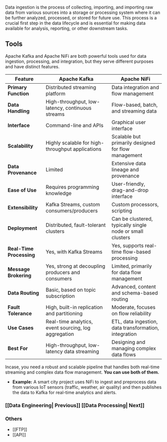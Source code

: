 Data ingestion is the process of collecting, importing, and importing raw data from various sources into a storage or processing system where it can be further analyzed, processed, or stored for future use. This process is a crucial first step in the data lifecycle and is essential for making data available for analysis, reporting, or other downstream tasks.

## Tools
Apache Kafka and Apache NiFi are both powerful tools used for data ingestion, processing, and integration, but they serve different purposes and have distinct features. 

| Feature                  | Apache Kafka                                         | Apache NiFi                                               |
| ------------------------ | ---------------------------------------------------- | --------------------------------------------------------- |
| **Primary Function**     | Distributed streaming platform                       | Data integration and flow management                      |
| **Data Handling**        | High-throughput, low-latency, continuous streams     | Flow-based, batch, and streaming data                     |
| **Interface**            | Command-line and APIs                                | Graphical user interface                                  |
| **Scalability**          | Highly scalable for high-throughput applications     | Scalable but primarily designed for flow management       |
| **Data Provenance**      | Limited                                              | Extensive data lineage and provenance                     |
| **Ease of Use**          | Requires programming knowledge                       | User-friendly, drag-and-drop interface                    |
| **Extensibility**        | Kafka Streams, custom consumers/producers            | Custom processors, scripting                              |
| **Deployment**           | Distributed, fault-tolerant clusters                 | Can be clustered, typically single node or small clusters |
| **Real-Time Processing** | Yes, with Kafka Streams                              | Yes, supports real-time flow-based processing             |
| **Message Brokering**    | Yes, strong at decoupling producers and consumers    | Limited, primarily for data flow management               |
| **Data Routing**         | Basic, based on topic subscription                   | Advanced, content and schema-based routing                |
| **Fault Tolerance**      | High, built-in replication and partitioning          | Moderate, focuses on flow reliability                     |
| **Use Cases**            | Real-time analytics, event sourcing, log aggregation | ETL, data ingestion, data transformation, integration     |
| **Best For**             | High-throughput, low-latency data streaming          | Designing and managing complex data flows                 |
Incase, you need a robust and scalable pipeline that handles both real-time streaming and complex data flow management. **You can use both of them.**
- **Example:** A smart city project uses NiFi to ingest and preprocess data from various IoT sensors (traffic, weather, air quality) and then publishes the data to Kafka for real-time analytics and alerts.



### [[Data Engineering| Previous]]                                                                                                            [[Data Processing| Next]]



### Others
- [[FTP]]
- [[API]]